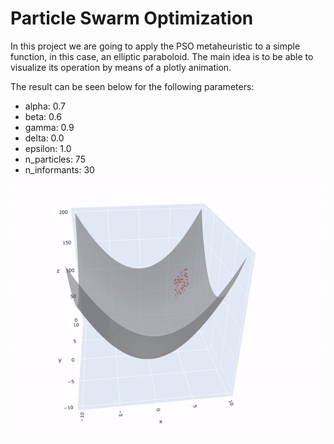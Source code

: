 # Particle Swarm Optimization

In this project we are going to apply the PSO metaheuristic to a simple function, in this case, an elliptic paraboloid. The main idea is to be able to visualize its operation by means of a plotly animation. 

The result can be seen below for the following parameters:

* alpha: 0.7
* beta: 0.6
* gamma: 0.9
* delta: 0.0 
* epsilon: 1.0
* n_particles: 75
* n_informants: 30

![Alt Text](gif/pso_gif.gif)
